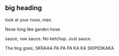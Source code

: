 ## big heading

look at your nose, man.

Nose long like garden hose.

sauce, raw sauce. No ketchup. Just sauce.



The ting goes;
SKRAAA
PA PA PA KA KA
SKIPIDIKAKA
